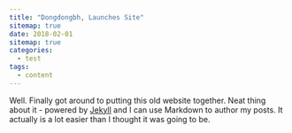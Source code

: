 ```yaml
---
title: "Dongdongbh, Launches Site"
sitemap: true
date: 2018-02-01
sitemap: true
categories:
  - test
tags:
  - content
---
```


Well. Finally got around to putting this old website together. Neat thing about it - powered by [Jekyll](http://jekyllrb.com) and I can use Markdown to author my posts. It actually is a lot easier than I thought it was going to be.
